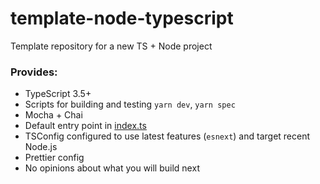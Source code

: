 # template-node-typescript

Template repository for a new TS + Node project

### Provides:

* TypeScript 3.5+
* Scripts for building and testing `yarn dev`, `yarn spec`
* Mocha + Chai
* Default entry point in [index.ts]()
* TSConfig configured to use latest features (`esnext`) and target recent Node.js
* Prettier config
* No opinions about what you will build next
